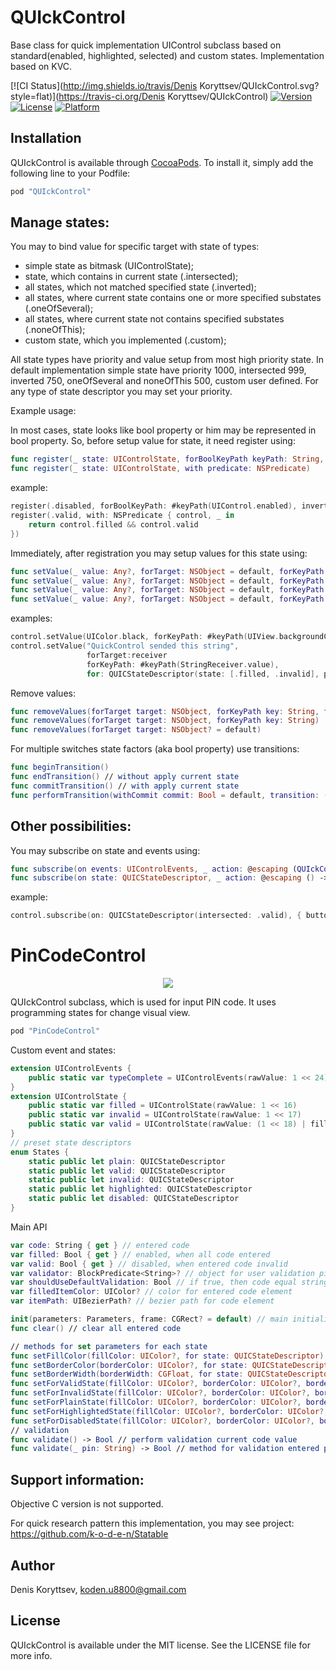 # QUIckControl
Base class for quick implementation UIControl subclass based on standard(enabled, highlighted, selected) and custom states.
Implementation based on KVC.

[![CI Status](http://img.shields.io/travis/Denis Koryttsev/QUIckControl.svg?style=flat)](https://travis-ci.org/Denis Koryttsev/QUIckControl)
[![Version](https://img.shields.io/cocoapods/v/QUIckControl.svg?style=flat)](http://cocoapods.org/pods/QUIckControl)
[![License](https://img.shields.io/cocoapods/l/QUIckControl.svg?style=flat)](http://cocoapods.org/pods/QUIckControl)
[![Platform](https://img.shields.io/cocoapods/p/QUIckControl.svg?style=flat)](http://cocoapods.org/pods/QUIckControl)

## Installation

QUIckControl is available through [CocoaPods](http://cocoapods.org). To install
it, simply add the following line to your Podfile:

```ruby
pod "QUIckControl"
```

<h2>Manage states:</h2>

You may to bind value for specific target with state of types:
 - simple state as bitmask (UIControlState);
 - state, which contains in current state (.intersected);
 - all states, which not matched specified state (.inverted);
 - all states, where current state contains one or more specified substates (.oneOfSeveral);
 - all states, where current state not contains specified substates (.noneOfThis);
 - custom state, which you implemented (.custom);
 
All state types have priority and value setup from most high priority state.
In default implementation simple state have priority 1000, intersected 999, inverted 750, oneOfSeveral and noneOfThis 500, custom user defined. For any type of state descriptor you may set your priority.

Example usage:

In most cases, state looks like bool property or him may be represented in bool property. So, before setup value for state, it need register using:
```swift
func register(_ state: UIControlState, forBoolKeyPath keyPath: String, inverted: Bool)
func register(_ state: UIControlState, with predicate: NSPredicate)
```
example:
```swift
register(.disabled, forBoolKeyPath: #keyPath(UIControl.enabled), inverted: true)
register(.valid, with: NSPredicate { control, _ in
    return control.filled && control.valid
})
```

Immediately, after registration you may setup values for this state using:
```swift
func setValue(_ value: Any?, forTarget: NSObject = default, forKeyPath: String, forInvertedState: UIControlState) {
func setValue(_ value: Any?, forTarget: NSObject = default, forKeyPath: String, forAllStatesContained: UIControlState)
func setValue(_ value: Any?, forTarget: NSObject = default, forKeyPath: String, for: UIControlState)
func setValue(_ value: Any?, forTarget: NSObject = default, forKeyPath: String, for: QUICStateDescriptor)
```
examples:
```swift
control.setValue(UIColor.black, forKeyPath: #keyPath(UIView.backgroundColor), forAllStatesContained: .highlighted)
control.setValue("QuickControl sended this string",
                 forTarget:receiver
                 forKeyPath: #keyPath(StringReceiver.value),
                 for: QUICStateDescriptor(state: [.filled, .invalid], priority: 1000, predicate: { $0.contains(.filled) && !$0.contains(.invalid) }))
```
Remove values:
```swift
func removeValues(forTarget target: NSObject, forKeyPath key: String, forState state: UIControlState)
func removeValues(forTarget target: NSObject, forKeyPath key: String)
func removeValues(forTarget target: NSObject? = default)
```

For multiple switches state factors (aka bool property) use transitions:
```swift
func beginTransition()
func endTransition() // without apply current state
func commitTransition() // with apply current state
func performTransition(withCommit commit: Bool = default, transition: () -> Void)
```

<h2>Other possibilities:</h2>

You may subscribe on state and events using:
```swift
func subscribe(on events: UIControlEvents, _ action: @escaping (QUIckControl) -> Void) -> QUIckControlActionTarget
func subscribe(on state: QUICStateDescriptor, _ action: @escaping () -> ())
```
example:
```swift
control.subscribe(on: QUICStateDescriptor(intersected: .valid), { button.enabled = true })
```

# PinCodeControl

<p align="center">
  <img src="Resources/demo.gif">
</p>

QUIckControl subclass, which is used for input PIN code. It uses programming states for change visual view.

```ruby
pod "PinCodeControl"
```

Custom event and states:
```swift
extension UIControlEvents {
    public static var typeComplete = UIControlEvents(rawValue: 1 << 24)
}
extension UIControlState {
    public static var filled = UIControlState(rawValue: 1 << 16)
    public static var invalid = UIControlState(rawValue: 1 << 17)
    public static var valid = UIControlState(rawValue: (1 << 18) | filled.rawValue)
}
// preset state descriptors
enum States {
    static public let plain: QUICStateDescriptor
    static public let valid: QUICStateDescriptor
    static public let invalid: QUICStateDescriptor
    static public let highlighted: QUICStateDescriptor
    static public let disabled: QUICStateDescriptor
}
```

Main API
```swift
var code: String { get } // entered code
var filled: Bool { get } // enabled, when all code entered
var valid: Bool { get } // disabled, when entered code invalid
var validator: BlockPredicate<String>? // object for user validation pin code value
var shouldUseDefaultValidation: Bool // if true, then code equal strings, such as '1111', '1234', '9876' will be defined as invalid values
var filledItemColor: UIColor? // color for entered code element
var itemPath: UIBezierPath? // bezier path for code element

init(parameters: Parameters, frame: CGRect? = default) // main initializer
func clear() // clear all entered code

// methods for set parameters for each state
func setFillColor(fillColor: UIColor?, for state: QUICStateDescriptor)
func setBorderColor(borderColor: UIColor?, for state: QUICStateDescriptor)
func setBorderWidth(borderWidth: CGFloat, for state: QUICStateDescriptor)
func setForValidState(fillColor: UIColor?, borderColor: UIColor?, borderWidth: CGFloat)
func setForInvalidState(fillColor: UIColor?, borderColor: UIColor?, borderWidth: CGFloat)
func setForPlainState(fillColor: UIColor?, borderColor: UIColor?, borderWidth: CGFloat)
func setForHighlightedState(fillColor: UIColor?, borderColor: UIColor?, borderWidth: CGFloat)
func setForDisabledState(fillColor: UIColor?, borderColor: UIColor?, borderWidth: CGFloat)
// validation
func validate() -> Bool // perform validation current code value
func validate(_ pin: String) -> Bool // method for validation entered pin code. Declared for subclasses override.
```

<h2>Support information:</h2>
Objective C version is not supported.

For quick research pattern this implementation, you may see project:
https://github.com/k-o-d-e-n/Statable

## Author

Denis Koryttsev, koden.u8800@gmail.com

## License

QUIckControl is available under the MIT license. See the LICENSE file for more info.

